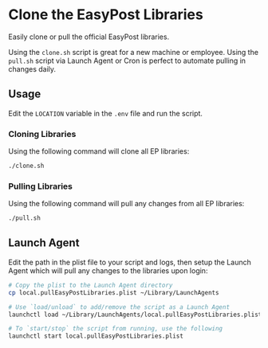 # Clone the EasyPost Libraries

Easily clone or pull the official EasyPost libraries.

Using the `clone.sh` script is great for a new machine or employee. Using the `pull.sh` script via Launch Agent or Cron is perfect to automate pulling in changes daily.

## Usage

Edit the `LOCATION` variable in the `.env` file and run the script.

### Cloning Libraries

Using the following command will clone all EP libraries:

```bash
./clone.sh
```

### Pulling Libraries

Using the following command will pull any changes from all EP libraries:

```bash
./pull.sh
```

## Launch Agent

Edit the path in the plist file to your script and logs, then setup the Launch Agent which will pull any changes to the libraries upon login:

```bash
# Copy the plist to the Launch Agent directory
cp local.pullEasyPostLibraries.plist ~/Library/LaunchAgents

# Use `load/unload` to add/remove the script as a Launch Agent
launchctl load ~/Library/LaunchAgents/local.pullEasyPostLibraries.plist

# To `start/stop` the script from running, use the following
launchctl start local.pullEasyPostLibraries.plist
```
